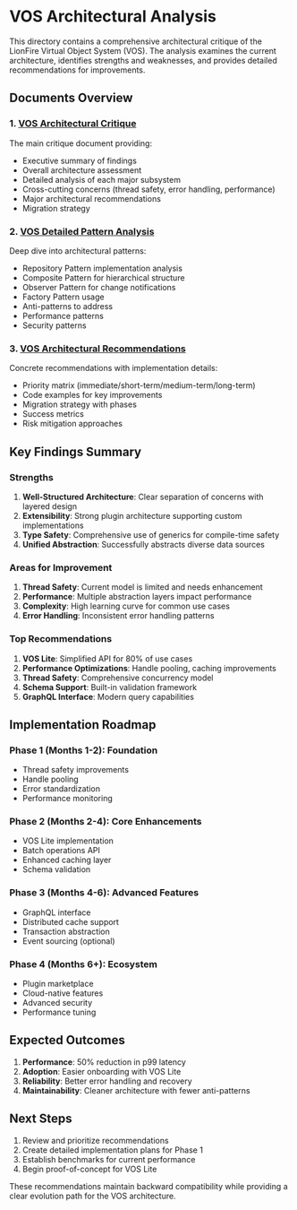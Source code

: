 # VOS Architectural Analysis

This directory contains a comprehensive architectural critique of the LionFire Virtual Object System (VOS). The analysis examines the current architecture, identifies strengths and weaknesses, and provides detailed recommendations for improvements.

## Documents Overview

### 1. [VOS Architectural Critique](vos-architectural-critique.md)
The main critique document providing:
- Executive summary of findings
- Overall architecture assessment  
- Detailed analysis of each major subsystem
- Cross-cutting concerns (thread safety, error handling, performance)
- Major architectural recommendations
- Migration strategy

### 2. [VOS Detailed Pattern Analysis](vos-detailed-pattern-analysis.md)
Deep dive into architectural patterns:
- Repository Pattern implementation analysis
- Composite Pattern for hierarchical structure
- Observer Pattern for change notifications
- Factory Pattern usage
- Anti-patterns to address
- Performance patterns
- Security patterns

### 3. [VOS Architectural Recommendations](vos-architectural-recommendations.md)
Concrete recommendations with implementation details:
- Priority matrix (immediate/short-term/medium-term/long-term)
- Code examples for key improvements
- Migration strategy with phases
- Success metrics
- Risk mitigation approaches

## Key Findings Summary

### Strengths
1. **Well-Structured Architecture**: Clear separation of concerns with layered design
2. **Extensibility**: Strong plugin architecture supporting custom implementations
3. **Type Safety**: Comprehensive use of generics for compile-time safety
4. **Unified Abstraction**: Successfully abstracts diverse data sources

### Areas for Improvement
1. **Thread Safety**: Current model is limited and needs enhancement
2. **Performance**: Multiple abstraction layers impact performance
3. **Complexity**: High learning curve for common use cases
4. **Error Handling**: Inconsistent error handling patterns

### Top Recommendations
1. **VOS Lite**: Simplified API for 80% of use cases
2. **Performance Optimizations**: Handle pooling, caching improvements
3. **Thread Safety**: Comprehensive concurrency model
4. **Schema Support**: Built-in validation framework
5. **GraphQL Interface**: Modern query capabilities

## Implementation Roadmap

### Phase 1 (Months 1-2): Foundation
- Thread safety improvements
- Handle pooling
- Error standardization
- Performance monitoring

### Phase 2 (Months 2-4): Core Enhancements  
- VOS Lite implementation
- Batch operations API
- Enhanced caching layer
- Schema validation

### Phase 3 (Months 4-6): Advanced Features
- GraphQL interface
- Distributed cache support
- Transaction abstraction
- Event sourcing (optional)

### Phase 4 (Months 6+): Ecosystem
- Plugin marketplace
- Cloud-native features
- Advanced security
- Performance tuning

## Expected Outcomes

1. **Performance**: 50% reduction in p99 latency
2. **Adoption**: Easier onboarding with VOS Lite
3. **Reliability**: Better error handling and recovery
4. **Maintainability**: Cleaner architecture with fewer anti-patterns

## Next Steps

1. Review and prioritize recommendations
2. Create detailed implementation plans for Phase 1
3. Establish benchmarks for current performance
4. Begin proof-of-concept for VOS Lite

These recommendations maintain backward compatibility while providing a clear evolution path for the VOS architecture.